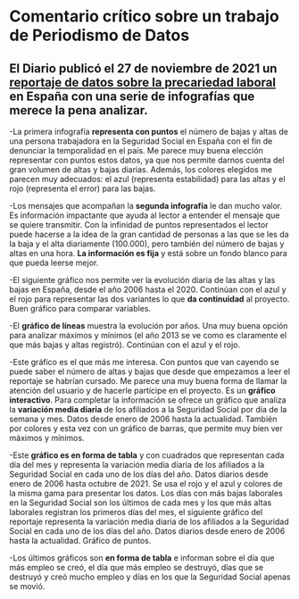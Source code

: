 # Comentario crítico sobre un trabajo de Periodismo de Datos

## El Diario publicó el 27 de noviembre de 2021 un [reportaje de datos sobre la precariedad laboral](https://www.eldiario.es/economia/espana-temporal-maquina-crea-destruye-100-000-empleos-dia_1_8527925.html) en España con una serie de infografías que merece la pena analizar. 

-La primera infografía **representa con puntos** el número de bajas y altas de una persona trabajadora en la Seguridad Social en España con el fin de denunciar la temporalidad en el país. Me parece muy buena elección representar con puntos estos datos, ya que nos permite darnos cuenta del gran volumen de altas y bajas diarias. Además, los colores elegidos me parecen muy adecuados: el azul (representa estabilidad) para las altas y el rojo (representa el error) para las bajas. 

-Los mensajes que acompañan la **segunda infografía** le dan mucho valor. Es información impactante que ayuda al lector a entender el mensaje que se quiere transmitir. Con la infinidad de puntos representados el lector puede hacerse a la idea de la gran cantidad de personas a las que se les da la baja y el alta diariamente (100.000), pero también del número de bajas y altas en una hora. **La información es fija** y está sobre un fondo blanco para que pueda leerse mejor.

-El siguiente gráfico nos permite ver la evolución diaria de las altas y las bajas en España, desde el año 2006 hasta el 2020. Continúan con el azul y el rojo para representar las dos variantes lo que **da continuidad** al proyecto. Buen gráfico para comparar variables. 

-El **gráfico de líneas** muestra la evolución por años. Una muy buena opción para analizar máximos y mínimos (el año 2013 se ve como es claramente el que más bajas y altas registró). Continúan con el azul y el rojo. 

-Este gráfico es el que más me interesa. Con puntos que van cayendo se puede saber el número de altas y bajas que desde que empezamos a leer el reportaje se habrían cursado. Me parece una muy buena forma de llamar la atención del usuario y de hacerle partícipe en el proyecto. Es un **gráfico interactivo**. 
Para completar la información se ofrece un gráfico que analiza la **variación media diaria** de los afiliados a la Seguridad Social por día de la semana y mes. Datos desde enero de 2006 hasta la actualidad. También por colores y esta vez con un gráfico de barras, que permite muy bien ver máximos y mínimos.

-Este **gráfico es en forma de tabla** y con cuadrados que representan cada día del mes y representa la variación media diaria de los afiliados a la Seguridad Social en cada uno de los días del año. Datos diarios desde enero de 2006 hasta octubre de 2021. Se usa el rojo y el azul y colores de la misma gama para presentar los datos. Los días con más bajas laborales en la Seguridad Social son los últimos de cada mes y los que más altas laborales registran los primeros días del mes, el siguiente gráfico del reportaje representa la variación media diaria de los afiliados a la Seguridad Social en cada uno de los días del año. Datos diarios desde enero de 2006 hasta la actualidad. Gráfico de puntos. 

-Los últimos gráficos son **en forma de tabla** e informan sobre el día que más empleo se creó, el día que más empleo se destruyó, días que se destruyó y creó mucho empleo y días en los que la Seguridad Social apenas se movió. 
